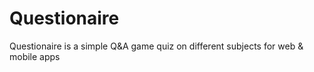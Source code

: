 # Questionaire
Questionaire is a simple Q&amp;A game quiz on different subjects for web &amp; mobile apps
